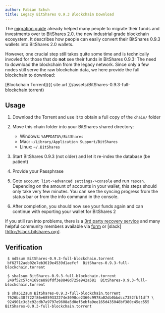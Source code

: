```yaml
---
author: Fabian Schuh
title: Legacy BitShares 0.9.3 Blockchain Download
---
```


The [migration guide](http://docs.bitshares.eu/bitshares/migration/) already helped many people to migrate their funds and investments over to BitShares 2.0, the new industrial grade blockchain ecosystem. It describes how people can easily convert their BitShares 0.9.3 wallets into BitShares 2.0 wallets.

However, one crucial step still takes quite some time and is technically invovled for those that do **not** see their funds in BitShares 0.9.3: The need to download the blockchain from the legacy network.
Since only a few nodes still serve the raw blockchain data, we here provide the full blockchain to download:

[Blockchain Torrent]({{ site.url }}/assets/BitShares-0.9.3-full-blockchain.torrent)

<!--more-->

Usage
-----

1. Download the Torrent and use it to obtain a full copy of the `chain/` folder
2. Move this chain folder into your BitShares shared directory:

   * Windows: `%APPDATA%/BitShares`
   * Mac: `~/Library/Application Support/BitShares`
   * Linux: `~/.BitShares`

3. Start BitShares 0.9.3 (not older) and let it re-index the database (be patient)
4. Provide your Passphrase
5. Goto `account list->advanced settings->console` and run `rescan`. Depending on the amount of accounts in your wallet, this steps should only take very few minutes. You can see the syncing progress from the status bar or from the info command in the console.
6. After completion, you should now see your funds again and can continue with exporting your wallet for BitShares 2

If you still run into problems, there is a [3rd party recovery service](https://bitsharestalk.org/index.php/topic,19931.new.html#new) and many helpful community members available via [form](http://bitsharestalk.org) or [slack][http://slack.bitshares.org].

Verification
------------

     $ md5sum BitShares-0.9.3-full-blockchain.torrent
     bf62712aeb02e7eb3619e4539d1aefcf  BitShares-0.9.3-full-blockchain.torrent

     $ sha1sum BitShares-0.9.3-full-blockchain.torrent
     249f52c57c4169ce898fdf3e8848d725e942a581  BitShares-0.9.3-full-blockchain.torrent

     $ sha512sum BitShares-0.9.3-full-blockchain.torrent
     7626bc38f722f86e6859332274e3090ce2360c9978a02db0bbdcc7352fbf1df7 \
     924901c3c3c92cdb7a9797e9608a5d0ef5ebfa9ee165d435048bf380c45ec555  BitShares-0.9.3-full-blockchain.torrent
